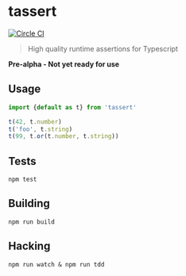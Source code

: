 # tassert

[![Circle CI](https://circleci.com/gh/bcherny/tassert/tree/master.svg?style=svg)](https://circleci.com/gh/bcherny/tassert/tree/master)

> High quality runtime assertions for Typescript

**Pre-alpha - Not yet ready for use**

## Usage

```ts
import {default as t} from 'tassert'

t(42, t.number)
t('foo', t.string)
t(99, t.or(t.number, t.string))
```

## Tests

`npm test`

## Building

`npm run build`

## Hacking

`npm run watch & npm run tdd`